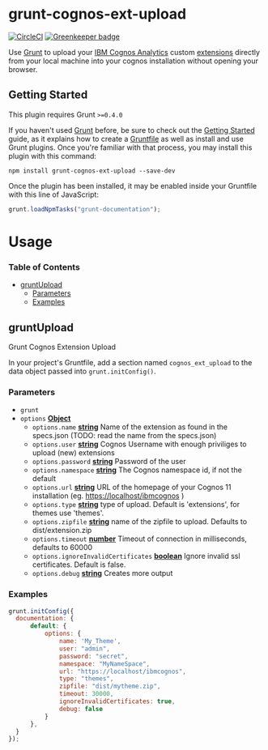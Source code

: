 # grunt-cognos-ext-upload

[![CircleCI](https://circleci.com/gh/CognosExt/grunt-cognos-ext-upload.svg?style=svg)](https://circleci.com/gh/CognosExt/grunt-cognos-ext-upload) [![Greenkeeper badge](https://badges.greenkeeper.io/CognosExt/grunt-cognos-ext-upload.svg)](https://greenkeeper.io/)

Use [Grunt](http://gruntjs.com/) to upload your [IBM Cognos Analytics](https://www.ibm.com/products/cognos-analytics) custom [extensions](https://www.ibm.com/support/knowledgecenter/SSEP7J_11.0.0/com.ibm.swg.ba.cognos.ag_manage.doc/c_ag_manage_extensions.html) directly from your local machine into your cognos installation without opening your browser.

## Getting Started

This plugin requires Grunt `>=0.4.0`

If you haven't used [Grunt](http://gruntjs.com/) before, be sure to check out the [Getting Started](http://gruntjs.com/getting-started) guide, as it explains how to create a [Gruntfile](http://gruntjs.com/sample-gruntfile) as well as install and use Grunt plugins. Once you're familiar with that process, you may install this plugin with this command:

```shell
npm install grunt-cognos-ext-upload --save-dev
```

Once the plugin has been installed, it may be enabled inside your Gruntfile with this line of JavaScript:

```javascript
grunt.loadNpmTasks("grunt-documentation");
```

# Usage

<!-- Generated by documentation.js. Update this documentation by updating the source code. -->

### Table of Contents

-   [gruntUpload](#gruntupload)
    -   [Parameters](#parameters)
    -   [Examples](#examples)

## gruntUpload

Grunt Cognos Extension Upload

In your project's Gruntfile, add a section named `cognos_ext_upload` to the
data object passed into `grunt.initConfig()`.

### Parameters

-   `grunt`  
-   `options` **[Object](https://developer.mozilla.org/docs/Web/JavaScript/Reference/Global_Objects/Object)** 
    -   `options.name` **[string](https://developer.mozilla.org/docs/Web/JavaScript/Reference/Global_Objects/String)** Name of the extension as found in the specs.json (TODO: read the name from the specs.json)
    -   `options.user` **[string](https://developer.mozilla.org/docs/Web/JavaScript/Reference/Global_Objects/String)** Cognos Username with enough priviliges to upload (new) extensions
    -   `options.password` **[string](https://developer.mozilla.org/docs/Web/JavaScript/Reference/Global_Objects/String)** Password of the user
    -   `options.namespace` **[string](https://developer.mozilla.org/docs/Web/JavaScript/Reference/Global_Objects/String)** The Cognos namespace id, if not the default
    -   `options.url` **[string](https://developer.mozilla.org/docs/Web/JavaScript/Reference/Global_Objects/String)** URL of the homepage of your Cognos 11 installation (eg. <https://localhost/ibmcognos> )
    -   `options.type` **[string](https://developer.mozilla.org/docs/Web/JavaScript/Reference/Global_Objects/String)** type of upload. Default is 'extensions', for themes use 'themes'.
    -   `options.zipfile` **[string](https://developer.mozilla.org/docs/Web/JavaScript/Reference/Global_Objects/String)** name of the zipfile to upload. Defaults to dist/extension.zip
    -   `options.timeout` **[number](https://developer.mozilla.org/docs/Web/JavaScript/Reference/Global_Objects/Number)** Timeout of connection in milliseconds, defaults to 60000
    -   `options.ignoreInvalidCertificates` **[boolean](https://developer.mozilla.org/docs/Web/JavaScript/Reference/Global_Objects/Boolean)** Ignore invalid ssl certificates. Default is false.
    -   `options.debug` **[string](https://developer.mozilla.org/docs/Web/JavaScript/Reference/Global_Objects/String)** Creates more output

### Examples

```javascript
grunt.initConfig({
  documentation: {
      default: {
          options: {
              name: 'My_Theme',
              user: "admin",
              password: "secret",
              namespace: "MyNameSpace",
              url: "https://localhost/ibmcognos",
              type: "themes",
              zipfile: "dist/mytheme.zip",
              timeout: 30000,
              ignoreInvalidCertificates: true,
              debug: false
          }
      },
  }
});
```
